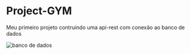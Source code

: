 # Project-GYM
Meu primeiro projeto contruindo uma api-rest com conexão ao banco de dados


![banco de dados](https://github.com/JUBILEU404/Project-GYM/assets/84172505/b5514f3d-c2a1-4407-9b67-b6290d4f2dd0)
